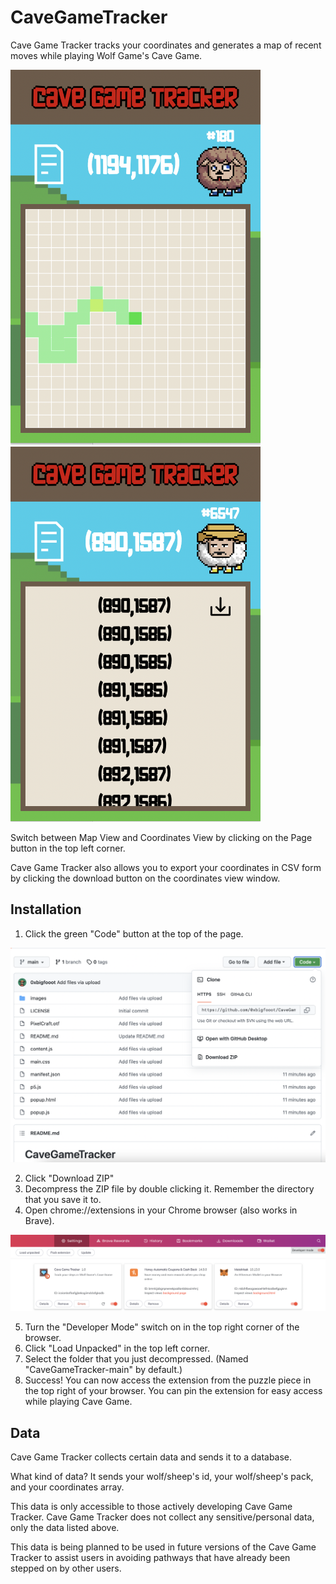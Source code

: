 # CaveGameTracker
Cave Game Tracker tracks your coordinates and generates a map of recent moves while playing Wolf Game's Cave Game.

<p float="center">
<img src="https://github.com/0xbigfooot/CaveGameTracker/blob/main/images/MapView.png" width="400" height="600">
<img src="https://github.com/0xbigfooot/CaveGameTracker/blob/main/images/CoordinatesView.png" width="400" height="600">
 </p>
 
 Switch between Map View and Coordinates View by clicking on the Page button in the top left corner.
 
 Cave Game Tracker also allows you to export your coordinates in CSV form by clicking the download button on the coordinates view window. 



Installation
-------------
1. Click the green "Code" button at the top of the page.

![Download Button](https://github.com/0xbigfooot/CaveGameTracker/blob/main/images/GreenCode.png)

2. Click "Download ZIP"
3. Decompress the ZIP file by double clicking it. Remember the directory that you save it to.
4. Open chrome://extensions in your Chrome browser (also works in Brave).

![ExtensionsHomePage](https://github.com/0xbigfooot/CaveGameTracker/blob/main/images/ExtensionsHome.png)

5. Turn the "Developer Mode" switch on in the top right corner of the browser.
6. Click "Load Unpacked" in the top left corner.
7. Select the folder that you just decompressed. (Named "CaveGameTracker-main" by default.)
8. Success! You can now access the extension from the puzzle piece in the top right of your browser. You can pin the extension for easy access while playing Cave Game.

Data
----

Cave Game Tracker collects certain data and sends it to a database. 

What kind of data? It sends your wolf/sheep's id, your wolf/sheep's pack, and your coordinates array. 

This data is only accessible to those actively developing Cave Game Tracker. Cave Game Tracker does not collect any sensitive/personal data, only the data listed above.

This data is being planned to be used in future versions of the Cave Game Tracker to assist users in avoiding pathways that have already been stepped on by other users.
